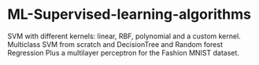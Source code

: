 # ML-Supervised-learning-algorithms
SVM with different kernels: linear, RBF, polynomial and a custom kernel. Multiclass SVM from scratch and DecisionTree and Random forest Regression Plus a multilayer perceptron for the Fashion MNIST dataset.
